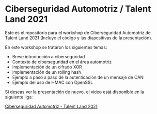 # Ciberseguridad Automotriz / Talent Land 2021

Este es el repositorio para el workshop de Ciberseguridad Automotriz de Talent Land 2021 (Incluye el código y las diapositivas de la presentación).

En este workshop se trataron los siguientes temas:
- Breve introducción a ciberseguridad
- Contexto de ciberseguridad en el área automotriz
- Implementación de un cifrado XOR 
- Implementación de un rolling hash
- Ejemplo a paso a paso de la autenticación de un mensaje de CAN
- Ejemplo del uso de HMAC con OpenSSL


Si deseas ver la presentación de nuevo, el video está disponible en la siguiente liga:

[Ciberseguridad Automotriz - Talent Land 2021](https://youtube.com)